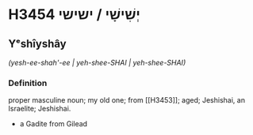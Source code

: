 # H3454 יְשִׁישָׁי / ישישי

## Yᵉshîyshây

_(yesh-ee-shah'-ee | yeh-shee-SHAI | yeh-shee-SHAI)_

### Definition

proper masculine noun; my old one; from [[H3453]]; aged; Jeshishai, an Israelite; Jeshishai.

- a Gadite from Gilead
